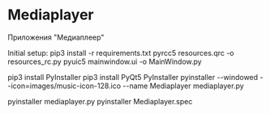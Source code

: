 # Mediaplayer
Приложения "Медиаплеер"

Initial setup:
pip3 install -r requirements.txt
pyrcc5 resources.qrc -o resources_rc.py
pyuic5 mainwindow.ui -o MainWindow.py

pip3 install PyInstaller
pip3 install PyQt5 PyInstaller
pyinstaller --windowed --icon=images/music-icon-128.ico --name Mediaplayer mediaplayer.py

pyinstaller mediaplayer.py
pyinstaller Mediaplayer.spec
